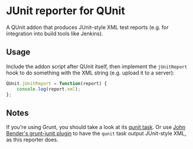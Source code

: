 JUnit reporter for QUnit
============

A QUnit addon that produces JUnit-style XML test reports (e.g. for integration into build tools like Jenkins).

Usage
-----------

Include the addon script after QUnit itself, then implement the `jUnitReport` hook to do something with the XML string (e.g. upload it to a server):

```js
QUnit.jUnitReport = function(report) {
	console.log(report.xml);
};
```

Notes
-----------

If you're using Grunt, you should take a look at its [qunit task](https://github.com/cowboy/grunt/blob/master/docs/task_qunit.md). Or use [John Bender's grunt-junit plugin](https://github.com/johnbender/grunt-junit) to have the `qunit` task output JUnit-style XML, as this reporter does.
